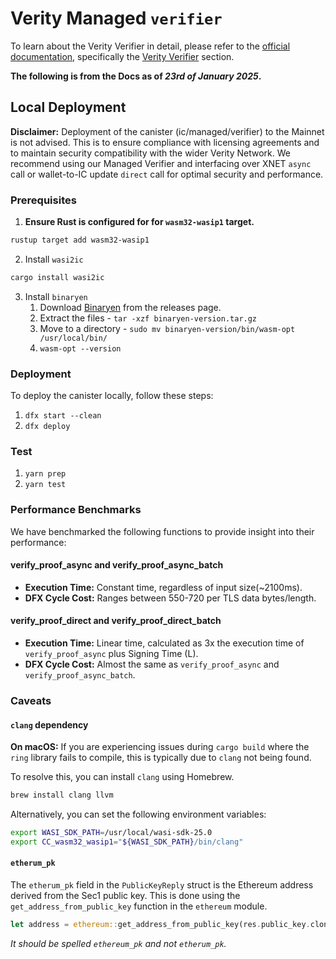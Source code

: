 # Verity Managed `verifier`

To learn about the Verity Verifier in detail, please refer to the [official documentation](https://docs.verity.usher.so/), specifically the [Verity Verifier](https://docs.verity.usher.so/build/verifier) section.

**The following is from the Docs as of *23rd of January 2025*.**

## Local Deployment

**Disclaimer:** Deployment of the canister (ic/managed/verifier) to the Mainnet is not advised. This is to ensure compliance with licensing agreements and to maintain security compatibility with the wider Verity Network. We recommend using our Managed Verifier and interfacing over XNET `async` call or wallet-to-IC update `direct` call for optimal security and performance.

### Prerequisites

1. **Ensure Rust is configured for for `wasm32-wasip1` target.**

```bash
rustup target add wasm32-wasip1
```

2. Install `wasi2ic`

```bash
cargo install wasi2ic
```

3. Install `binaryen`
   1. Download [Binaryen](https://github.com/WebAssembly/binaryen/releases) from the releases page.
   2. Extract the files - `tar -xzf binaryen-version.tar.gz`
   3. Move to a directory - `sudo mv binaryen-version/bin/wasm-opt /usr/local/bin/`
   4. `wasm-opt --version`

### Deployment

To deploy the canister locally, follow these steps:

1. `dfx start --clean`
2. `dfx deploy`

### Test

1. `yarn prep`
2. `yarn test`

### Performance Benchmarks

We have benchmarked the following functions to provide insight into their performance:

#### verify_proof_async and verify_proof_async_batch

- **Execution Time:** Constant time, regardless of input size(~2100ms).   
- **DFX Cycle Cost:** Ranges between 550-720 per TLS data bytes/length.

#### verify_proof_direct and verify_proof_direct_batch

- **Execution Time:** Linear time, calculated as 3x the execution time of `verify_proof_async` plus Signing Time (L).
- **DFX Cycle Cost:** Almost the same as `verify_proof_async` and `verify_proof_async_batch`.

### Caveats

#### `clang` dependency

**On macOS:** If you are experiencing issues during `cargo build` where the `ring` library fails to compile, this is typically due to `clang` not being found.

To resolve this, you can install `clang` using Homebrew. 

```bash
brew install clang llvm
```

Alternatively, you can set the following environment variables:

```bash
export WASI_SDK_PATH=/usr/local/wasi-sdk-25.0
export CC_wasm32_wasip1="${WASI_SDK_PATH}/bin/clang"
```

#### `etherum_pk`

The `etherum_pk` field in the `PublicKeyReply` struct is the Ethereum address derived from the Sec1 public key. This is done using the `get_address_from_public_key` function in the `ethereum` module.

```rust
let address = ethereum::get_address_from_public_key(res.public_key.clone()).expect("INVALID_PUBLIC_KEY");
```

*It should be spelled `ethereum_pk` and not `etherum_pk`.*
